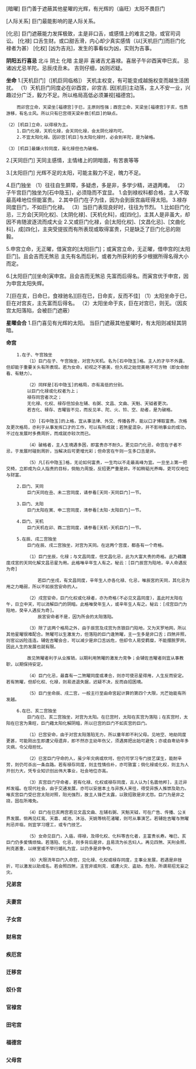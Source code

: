 [暗曜]
    巨门善于遮蔽其他星曜的光辉，有光辉的（庙旺）太阳不畏巨门

[人际关系]
    巨门最能影响的是人际关系。

[化忌]
    巨门遮蔽能力发挥极致，主是非口舌，或感情上的难言之隐，或官司词讼。
[化禄]
    口舌生财。或口甜舌滑，内心却少真实感情（以[天机巨门]而巨门化禄者为甚）
[化权]
    [凶为吉兆]，发生的事看似为凶，实则为吉事。

**阴阳五行喜忌**
北斗 阴土 化暗 主是非
喜诸吉尤喜禄。喜居子午卯酉寅申巳亥。
忌诸凶尤忌羊陀。忌辰戌丑未。
吉则仔细，凶则迟疑。

**坐命**
1.[天机巨门]（[机巨同临格]）
    天机主权变，有可能变成越施权变而越生活困扰。
    （1）天机巨门同度必在卯酉宫，卯宫吉.
        因[机巨]主动荡，主人不安一业，兴趣过分广泛，毅力不足。所以格局高低必须兼视[福德宫]。
        
        而卯宫立命，天梁坐[福德宫]于巳，主原则性强；酉宫立命，天梁坐[福德宫]于亥，性质游移，有名士风。所以只有巳宫得天梁补救[机巨]的缺点。

    （2）[机巨]立命，以得禄为主。
        1.巨门化禄，天机化禄，会天同化禄，会太阴化禄均可。
        2.不宜太阳化禄。因卯宫[机巨]与太阳化禄时，必会到羊陀，是为破格。
        
    （3）[机巨]最嫌火铃同度，虽化禄但也为破格。

2.[天同巨门]
    天同主感情，主情绪上的阴暗面，有苦衷等等

3.[太阳巨门]
    光辉不足的太阳，可能主毅力不足，魄力不足。

4.巨门独坐
    （1）往往自生屏障，多疑虑，多是非，多学少精，进退两难。
    （2）子午宫巨门独坐为[石中隐玉]，必须隐而不宜显。
            1.会到禄权科都合格，主人不取最高峰地位但能富贵。
            2.其中巨门在子为佳，因为会到辰宫庙旺得太阳。
            3.禄存同度巨门，不如巨门化禄。
    （3）当巨门表现良好时，往往为节烈。
            1.比如巨门化忌，三方会[天同化权]、[太阴化禄]、[天机化科]，成[四化]，主其人是非虽大，却因不肯随波逐流而成大业
            2.又或巨门化禄，会[太阳化权]、[文昌化忌]、[文曲化科]，成[四化]，主突受提拔而有所表现或取得富贵，只是缺乏了巨门化忌的刚毅。

5.申宫立命，无正曜，借寅宫的[太阳巨门]；或寅宫立命，无正曜，借申宫的[太阳巨门]。且会吉而无煞忌
    主先有名而后利，或者为所获利的多少根据所得名得大小而定。

6.[太阳巨门][坐命]寅申宫。且会吉而无煞忌
    先富而后得名。而寅宫优于申宫，因为申宫太阳失辉。

7.[巨在亥，日命巳，食禄驰名][巨在巳，日命亥，反而不佳]
    （1）太阳坐命于巳，巨在对宫亥，主先富而后得名。
    （2）太阳坐命于亥，巨在对宫巳，则无。（因亥宫太阳落陷，会被巨门遮蔽）

**星曜会合**
1.巨门喜见有光辉的太阳。
    当巨门遮蔽其他星曜时，有太阳则减轻其阴暗。



**命宫**
```
    1.在子、午宫独坐
        （1）巨门在子、午宫独坐，对宫为天机。名为[石中隐玉]格。主人的才华不外露，但却能于重要关头有所表现。若为女命，初视之不甚美，但久视之始觉美艳不可方物（即女命耐看、有魅力）。

        （2）同样是[石中隐玉]的格局，亦有高低的分别。
        以巨门化禄或化权者为上；
        禄存同宫者次之；
        无化禄、化权、禄存但加会左辅、右弼、文昌、文曲、天魁、天钺者更次。
        若吉化、禄存、吉曜皆不见，而反见羊、陀、火、铃、空、劫者，是为破格。

        （3）[石中隐玉]的上格，宜从事法律、外交、传播各界，能以口才博取富贵。次格及更次格局，亦利于从事发挥口才的工作，可以有所成就；若煞星混杂，并不影响事业的成功，不过在发展时多费周折，而成就亦较次而已。

        （4）破格者，主人生境遇多困，即富贵亦不耐久。更见巨门化忌，命宫在子者不忌，于发展时碰到周折，当解决后可更增光彩；但命宮在午则一生多口舌是非。

        （5）凡[石中隐玉]格，无论如何富贵，一生均以不走最高峰为宜。一旦坐上第一把交椅，立即成为众人指责的目标，倘勉力周旋，反招更严重是非。不如稍韬光养晦，吏可仅地位与财富。

    2.巨门、天同
        巨门天同在丑、未二宫同度，请参看[天同-天同巨门]一节。

    3.巨门、太阳
        巨门太阳在寅、申二宫同度，清参看[太阳-太阳巨门]一节。
    
    4.巨门、天机
        巨门天机在卯、酉二宫同度，请参看[天机-天机巨门]一节。

    5.在辰、戌二宫独坐
        巨门在辰、戌二宫独坐，对宫为天同。在这两个宫度，都各有一个奇格。

        （1）巨门坐辰，化禄；与文昌同度，但文昌化忌，此为大富大贵的奇格。此乃藉躔度戌宮的天同化解文昌忌星为用。此格唯辛年生人有之。秘云：[巨门辰宫为陷地，辛人命遇反为奇]

            若巨门坐戌，有文昌同度，辛年生人亦各化禄、化忌，唯辰宮的天同，其化忌为用之力略弱，所以不如辰宫安命的人。

        （2）戌宫安命，巨门化权或化禄者，亦为奇格(不必见文昌同度)，盖此时太阳在午，日立中天，可以消解巨门的阴暗。此格唯癸年生人，或辛年生人有之。秘云：[戌宫巨门为陷地，癸辛人遇反为奇]。
            辰宮安命者不是，因为所会的太阳落陷。

        （3）除了这两个格局之外，由于辰宫及戌宫为贪狼巨门陷地，又为天罗地网，所以其他星曜很难配合。煞曜可以生激发力，但落陷的巨门逢煞曜，主一生多是非口舌；四煞并照，则官讼凶险连连。辅佐吉曜会合，可以减少是非口舌凶危，但却令人易受羁糜，不能摆脱罗网，因此人生的发展也就有限。

        故见煞曜者利于从业推销，以期利用煞曜的激发力竞争；会辅佐吉曜者则宜从事教职，以期保持安定。

        （4）巨门化忌，最喜有一二煞曜同度或凑合，则亦可使忌星得用，人生反而安定。若有煞曜，但却化权、化禄，则易进退失据，迟疑不决，反而自招困境。

        （5）巨门坐命辰、戌二宫，一般主行至由命宮起计算的第四个大限，光芒始能有所发越。

    6.在巳、亥二宫独坐
        巨门在巳、亥二宫独坐，对宫为太阳。在巳宫时，太阳在亥宫为落陷；在亥宫时，太阳在巳宮为乘旺，巨门藉太阳化解阴暗，所以巳宫的巨门不如亥宫的巨门。

        （1）巳宫安命，由于对宫太阳落陷无力，所以童年即不利父母。见地空、地劫同度更甚，可能刚出生即遭父母遗弃，即不然亦主幼年伤父，须遇房把出始可避免；亦或自卑幼年多灾病，令父母担忧。

        （2）巳宮巨门守命的人，虽少年灾病或坎坷，但仍可学习专门技艺谋生，能耐辛劳，则仍可杀出一条血路。若有禄存同度，则主性情俭朴，亦可致富；倘化禄或化权，则主为人开创力大，凭专业知识创出伟大事业，社会地位亦高。

        （3）亥宫巨门守命者，若有化禄、化权或禄存同度，古人认为[名震他邦]，主迁异邦发福。在现代社会，由于交通发展，亦可以安居本土与异族人来往，得受异族人推崇及助力。唯亥宫巨门受巳宫太阳对照，阳光强烈，故主人锋芒太露，以致招致是非尤怨。巨门为是非之挠，固在所难免。

        （4）巨门在巳亥两宫若见文昌文曲、左辅右弼、天魁天钺，可在广告、传播、公关界发展。倘再见红鸾、天喜、咸池、沐浴、天姚等桃花渚曜，则可从事演艺。若辅佐吉曜与煞曜刑忌并临，则宜学习理工，或专门技艺。

        （5）女命见巨门，入庙，得禄，及得化权、化科等吉化者，主富贵长寿。唯巳、亥巨门仍多爱情烦恼。若落陷、化忌，则多背后是非，且易流为长舌妇人。再见四煞、天刑会照，刑克甚重，以继室或不举行婚礼为宜，以仍多是非争夺。

        （6）大限流年巨门入命宫，见化禄、化权或禄存同度，主事业发展，若遇是非挫折，可以激发以助成名。若会照四煞，主官非或刑克．或遭火灾、盗劫，危险，所谓易招无妄之灾。

```

**兄弟宫**
```

```

**夫妻宫**
```

```

**子女宫**
```

```

**财帛宫**
```

```

**疾厄宫**
```

```

**迁移宫**
```

```

**奴仆宫**
```

```

**官禄宫**
```

```

**田宅宫**
```

```

**福德宫**
```

```

**父母宫**
```

```
